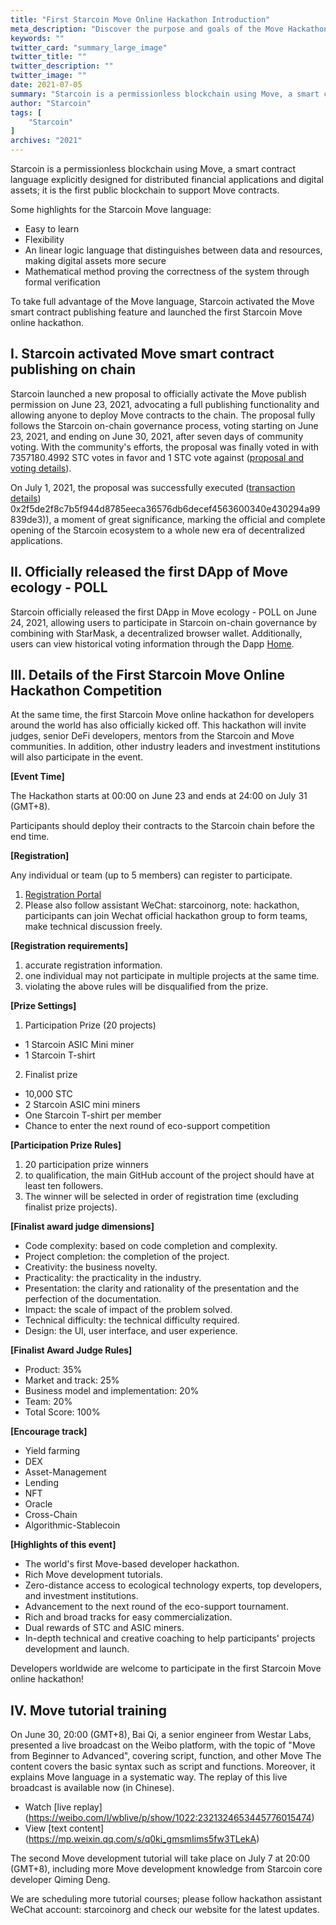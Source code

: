 ```yaml
---
title: "First Starcoin Move Online Hackathon Introduction"
meta_description: "Discover the purpose and goals of the Move Hackathon, promoting blockchain innovation and development."
keywords: ""
twitter_card: "summary_large_image"
twitter_title: ""
twitter_description: ""
twitter_image: ""
date: 2021-07-05
summary: "Starcoin is a permissionless blockchain using Move, a smart contract language explicitly designed for distributed financial applications and digital assets; it is the first public blockchain to support Move contracts. Starcoin activated the Move smart contract publishing feature and launched the first Starcoin Move online hackathon."
author: "Starcoin"
tags: [
    "Starcoin"
]
archives: "2021"
---
```


Starcoin is a permissionless blockchain using Move, a smart contract language explicitly designed for distributed financial applications and digital assets; it is the first public blockchain to support Move contracts. 

Some highlights for the Starcoin Move language:

* Easy to learn
* Flexibility
* An linear logic language that distinguishes between data and resources, making digital assets more secure
* Mathematical method proving the correctness of the system through formal verification

To take full advantage of the Move language, Starcoin activated the Move smart contract publishing feature and launched the first Starcoin Move online hackathon.

## I. Starcoin activated Move smart contract publishing on chain

Starcoin launched a new proposal to officially activate the Move publish permission on June 23, 2021, advocating a full publishing functionality and allowing anyone to deploy Move contracts to the chain. The proposal fully follows the Starcoin on-chain governance process, voting starting on June 23, 2021, and ending on June 30, 2021, after seven days of community voting. With the community's efforts, the proposal was finally voted in with 7357180.4992 STC votes in favor and 1 STC vote against ([proposal and voting details](https://poll.starcoin.org/polls/detail/1)).

On July 1, 2021, the proposal was successfully executed ([transaction details](https://stcscan.io/main/transactions/detail/)) 0x2f5de2f8c7b5f944d8785eeca36576db6decef4563600340e430294a99839de3)), a moment of great significance, marking the official and complete opening of the Starcoin ecosystem to a whole new era of decentralized applications.

## II. Officially released the first DApp of Move ecology - POLL

Starcoin officially released the first DApp in Move ecology - POLL on June 24, 2021, allowing users to participate in Starcoin on-chain governance by combining with StarMask, a decentralized browser wallet. Additionally, users can view historical voting information through the Dapp [Home](https://poll.starcoin.org/polls/1).

## III. Details of the First Starcoin Move Online Hackathon Competition

At the same time, the first Starcoin Move online hackathon for developers around the world has also officially kicked off. This hackathon will invite judges, senior DeFi developers, mentors from the Starcoin and Move communities. In addition, other industry leaders and investment institutions will also participate in the event.

**[Event Time]**

The Hackathon starts at 00:00 on June 23 and ends at 24:00 on July 31 (GMT+8).

Participants should deploy their contracts to the Starcoin chain before the end time.

**[Registration]**

Any individual or team (up to 5 members) can register to participate.

1. [Registration Portal](https://wj.qq.com/s2/8704742/4d15/)
2. Please also follow assistant WeChat: starcoinorg, note: hackathon, participants can join Wechat official hackathon group to form teams, make technical discussion freely.

**[Registration requirements]**

1. accurate registration information.
2. one individual may not participate in multiple projects at the same time.
3. violating the above rules will be disqualified from the prize.

**[Prize Settings]**

1. Participation Prize (20 projects)

* 1 Starcoin ASIC Mini miner
* 1 Starcoin T-shirt

2. Finalist prize

* 10,000 STC
* 2 Starcoin ASIC mini miners
* One Starcoin T-shirt per member
* Chance to enter the next round of eco-support competition

**[Participation Prize Rules]**

1. 20 participation prize winners
2. to qualification, the main GitHub account of the project should have at least ten followers.
3. The winner will be selected in order of registration time (excluding finalist prize projects).

**[Finalist award judge dimensions]**

* Code complexity: based on code completion and complexity.
* Project completion: the completion of the project.
* Creativity: the business novelty.
* Practicality: the practicality in the industry.
* Presentation: the clarity and rationality of the presentation and the perfection of the documentation.
* Impact: the scale of impact of the problem solved.
* Technical difficulty: the technical difficulty required.
* Design: the UI, user interface, and user experience.

**[Finalist Award Judge Rules]**

* Product: 35%
* Market and track: 25%
* Business model and implementation: 20%
* Team: 20%
* Total Score: 100%


**[Encourage track]**

- Yield farming
- DEX
- Asset-Management
- Lending
- NFT
- Oracle
- Cross-Chain
- Algorithmic-Stablecoin

**[Highlights of this event]**

* The world's first Move-based developer hackathon.
* Rich Move development tutorials.
* Zero-distance access to ecological technology experts, top developers, and investment institutions.
* Advancement to the next round of the eco-support tournament.
* Rich and broad tracks for easy commercialization.
* Dual rewards of STC and ASIC miners.
* In-depth technical and creative coaching to help participants' projects development and launch.

Developers worldwide are welcome to participate in the first Starcoin Move online hackathon!

## IV. Move tutorial training

On June 30, 20:00 (GMT+8), Bai Qi, a senior engineer from Westar Labs, presented a live broadcast on the Weibo platform, with the topic of "Move from Beginner to Advanced", covering script, function, and other Move The content covers the basic syntax such as script and functions. Moreover, it explains Move language in a systematic way. The replay of this live broadcast is available now (in Chinese).

* Watch [live replay] (https://weibo.com/l/wblive/p/show/1022:2321324653445776015474)
* View [text content] (https://mp.weixin.qq.com/s/q0ki_gmsmIims5fw3TLekA)

The second Move development tutorial will take place on July 7 at 20:00 (GMT+8), including more Move development knowledge from Starcoin core developer Qiming Deng.

We are scheduling more tutorial courses; please follow hackathon assistant WeChat account: starcoinorg and check our website for the latest updates.
